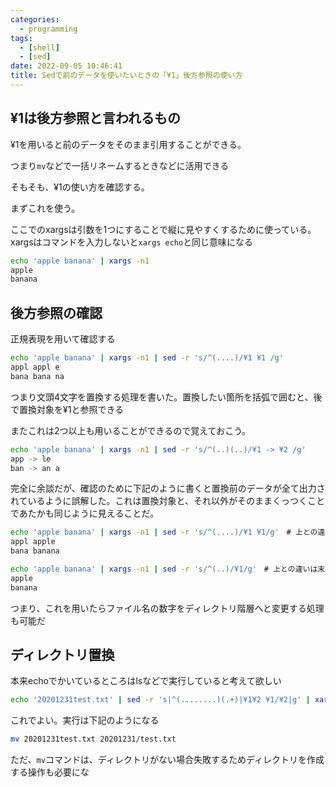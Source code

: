 ```yaml
---
categories:
  - programming
tags:
  - [shell]
  - [sed]
date: 2022-09-05 10:46:41
title: Sedで前のデータを使いたいときの「¥1」後方参照の使い方
---
```


<!-- toc -->

<!-- more -->

## ¥1は後方参照と言われるもの

¥1を用いると前のデータをそのまま引用することができる。

つまり`mv`などで一括リネームするときなどに活用できる

そもそも、¥1の使い方を確認する。

まずこれを使う。

ここでのxargsは引数を1つにすることで縦に見やすくするために使っている。xargsはコマンドを入力しないと`xargs echo`と同じ意味になる

```sh
echo 'apple banana' | xargs -n1
apple
banana
```


## 後方参照の確認

正規表現を用いて確認する

```sh
echo 'apple banana' | xargs -n1 | sed -r 's/^(....)/¥1 ¥1 /g'
appl appl e
bana bana na
```

つまり文頭4文字を置換する処理を書いた。置換したい箇所を括弧で囲むと、後で置換対象を¥1と参照できる


またこれは2つ以上も用いることができるので覚えておこう。

```sh
echo 'apple banana' | xargs -n1 | sed -r 's/^(..)(..)/¥1 -> ¥2 /g'
app -> le 
ban -> an a
```

完全に余談だが、確認のために下記のように書くと置換前のデータが全て出力されているように誤解した。これは置換対象と、それ以外がそのままくっつくことであたかも同じように見えることだ。

```sh
echo 'apple banana' | xargs -n1 | sed -r 's/^(....)/¥1 ¥1/g'　# 上との違いは末尾に半角スペースがない
appl apple
bana banana

echo 'apple banana' | xargs -n1 | sed -r 's/^(..)/¥1/g'　# 上との違いは末尾に半角スペースがない
apple
banana
```

つまり、これを用いたらファイル名の数字をディレクトリ階層へと変更する処理も可能だ


## ディレクトリ置換

本来echoでかいているところはlsなどで実行していると考えて欲しい

```sh
echo '20201231test.txt' | sed -r 's|^(........)(.+)|¥1¥2 ¥1/¥2|g' | xargs -n2 mv
```

これでよい。実行は下記のようになる

```sh
mv 20201231test.txt 20201231/test.txt
```

ただ、`mv`コマンドは、ディレクトリがない場合失敗するためディレクトリを作成する操作も必要にな
